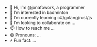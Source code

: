 - 👋 Hi, I’m @jonafowork, a programmer
- 👀 I’m interested in badminton
- 🌱 I’m currently learning c#/golang/rust/js
- 💞️ I’m looking to collaborate on ...
- 📫 How to reach me ...
- 😄 Pronouns: ...
- ⚡ Fun fact: ...

<!---
jonafowork/jonafowork is a ✨ special ✨ repository because its `README.md` (this file) appears on your GitHub profile.
You can click the Preview link to take a look at your changes.
--->
